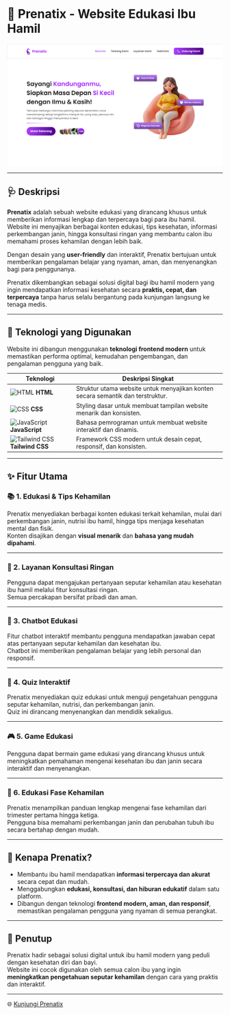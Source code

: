 # 🤰 Prenatix - Website Edukasi Ibu Hamil

![Prenatix Screenshot](./project.png)

---

## 🩺 Deskripsi

**Prenatix** adalah sebuah website edukasi yang dirancang khusus untuk memberikan informasi lengkap dan terpercaya bagi para ibu hamil.  
Website ini menyajikan berbagai konten edukasi, tips kesehatan, informasi perkembangan janin, hingga konsultasi ringan yang membantu calon ibu memahami proses kehamilan dengan lebih baik.

Dengan desain yang **user-friendly** dan interaktif, Prenatix bertujuan untuk memberikan pengalaman belajar yang nyaman, aman, dan menyenangkan bagi para penggunanya.

Prenatix dikembangkan sebagai solusi digital bagi ibu hamil modern yang ingin mendapatkan informasi kesehatan secara **praktis, cepat, dan terpercaya** tanpa harus selalu bergantung pada kunjungan langsung ke tenaga medis.

---

## 🚀 Teknologi yang Digunakan
Website ini dibangun menggunakan **teknologi frontend modern** untuk memastikan performa optimal, kemudahan pengembangan, dan pengalaman pengguna yang baik.

| Teknologi  | Deskripsi Singkat |
|------------|-------------------|
| ![HTML](https://img.icons8.com/color/48/html-5.png) **HTML** | Struktur utama website untuk menyajikan konten secara semantik dan terstruktur. |
| ![CSS](https://img.icons8.com/color/48/css3.png) **CSS** | Styling dasar untuk membuat tampilan website menarik dan konsisten. |
| ![JavaScript](https://img.icons8.com/color/48/javascript.png) **JavaScript** | Bahasa pemrograman untuk membuat website interaktif dan dinamis. |
| ![Tailwind CSS](https://img.icons8.com/color/48/tailwind.png) **Tailwind CSS** | Framework CSS modern untuk desain cepat, responsif, dan konsisten. |

---

## ✨ Fitur Utama

### 📚 1. Edukasi & Tips Kehamilan
Prenatix menyediakan berbagai konten edukasi terkait kehamilan, mulai dari perkembangan janin, nutrisi ibu hamil, hingga tips menjaga kesehatan mental dan fisik.  
Konten disajikan dengan **visual menarik** dan **bahasa yang mudah dipahami**.

---

### 🏥 2. Layanan Konsultasi Ringan
Pengguna dapat mengajukan pertanyaan seputar kehamilan atau kesehatan ibu hamil melalui fitur konsultasi ringan.  
Semua percakapan bersifat pribadi dan aman.

---

### 💬 3. Chatbot Edukasi
Fitur chatbot interaktif membantu pengguna mendapatkan jawaban cepat atas pertanyaan seputar kehamilan dan kesehatan ibu.  
Chatbot ini memberikan pengalaman belajar yang lebih personal dan responsif.

---

### 📝 4. Quiz Interaktif
Prenatix menyediakan quiz edukasi untuk menguji pengetahuan pengguna seputar kehamilan, nutrisi, dan perkembangan janin.  
Quiz ini dirancang menyenangkan dan mendidik sekaligus.

---

### 🎮 5. Game Edukasi
Pengguna dapat bermain game edukasi yang dirancang khusus untuk meningkatkan pemahaman mengenai kesehatan ibu dan janin secara interaktif dan menyenangkan.

---

### 📆 6. Edukasi Fase Kehamilan
Prenatix menampilkan panduan lengkap mengenai fase kehamilan dari trimester pertama hingga ketiga.  
Pengguna bisa memahami perkembangan janin dan perubahan tubuh ibu secara bertahap dengan mudah.

---

## 🎯 **Kenapa Prenatix?**
- Membantu ibu hamil mendapatkan **informasi terpercaya dan akurat** secara cepat dan mudah.  
- Menggabungkan **edukasi, konsultasi, dan hiburan edukatif** dalam satu platform.  
- Dibangun dengan teknologi **frontend modern, aman, dan responsif**, memastikan pengalaman pengguna yang nyaman di semua perangkat.

---

## 📝 **Penutup**
Prenatix hadir sebagai solusi digital untuk ibu hamil modern yang peduli dengan kesehatan diri dan bayi.  
Website ini cocok digunakan oleh semua calon ibu yang ingin **meningkatkan pengetahuan seputar kehamilan** dengan cara yang praktis dan interaktif.

---

🌐 [Kunjungi Prenatix](https://prenatix.vercel.app/)
